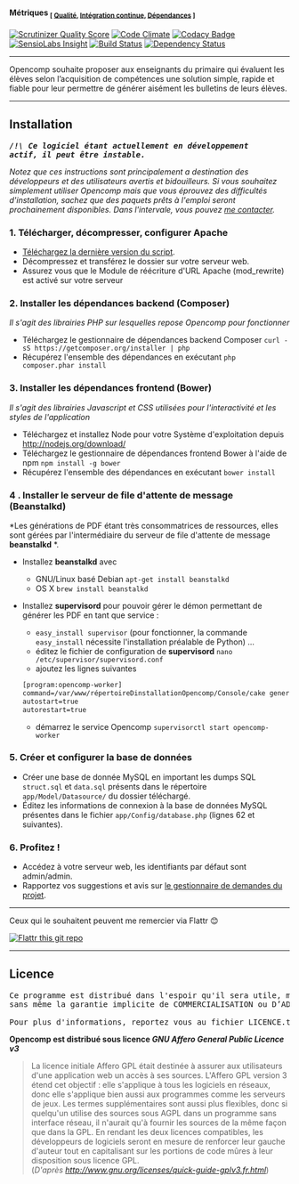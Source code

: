 #### Métriques <sub>[ [Qualité](http://fr.wikipedia.org/wiki/Qualit%C3%A9_logicielle), [Intégration continue](http://fr.wikipedia.org/wiki/Intégration_continue), [Dépendances](http://fr.wikipedia.org/wiki/D%C3%A9pendance_logicielle) ]</sub>

[![Scrutinizer Quality Score](https://img.shields.io/scrutinizer/g/Opencomp/Opencomp.svg?style=flat)](https://scrutinizer-ci.com/g/jtraulle/Opencomp/) [![Code Climate](https://codeclimate.com/github/Opencomp/Opencomp/badges/gpa.svg)](https://codeclimate.com/github/jtraulle/Opencomp) [![Codacy Badge](https://www.codacy.com/project/badge/13218f52491d4052a156883182019b9a)](https://www.codacy.com/public/jtraulle/Opencomp) [![SensioLabs Insight](https://img.shields.io/sensiolabs/i/799f30c2-873c-4226-901c-98951ba5ff33.svg?style=flat)](https://insight.sensiolabs.com/projects/799f30c2-873c-4226-901c-98951ba5ff33) [![Build Status](https://travis-ci.org/Opencomp/Opencomp.svg?branch=develop)](https://travis-ci.org/jtraulle/Opencomp) [![Dependency Status](https://gemnasium.com/Opencomp/Opencomp.svg)](https://gemnasium.com/jtraulle/Opencomp)


----

Opencomp souhaite proposer aux enseignants du primaire qui évaluent les élèves selon l’acquisition de compétences une solution simple, rapide et fiable pour leur permettre de générer aisément les bulletins de leurs élèves.

----

Installation
------------

**_<pre>/!\ Ce logiciel étant actuellement en développement actif, il peut être instable.</pre>_**

*Notez que ces instructions sont principalement a destination des développeurs et des utilisateurs avertis et bidouilleurs. Si vous souhaitez simplement utiliser Opencomp mais que vous éprouvez des difficultés d'installation, sachez que des paquets prêts à l'emploi seront prochainement disponibles. Dans l'intervale, vous pouvez [me contacter](http://blog.opencomp.fr/nous-contacter/).*

### 1. Télécharger, décompresser, configurer Apache

* [Téléchargez la dernière version du script](https://codeload.github.com/jtraulle/Opencomp/zip/develop).
* Décompressez et transférez le dossier sur votre serveur web.
* Assurez vous que le Module de réécriture d'URL Apache (mod_rewrite) est activé sur votre serveur

### 2. Installer les dépendances backend (Composer)

*Il s'agit des librairies PHP sur lesquelles repose Opencomp pour fonctionner*

* Téléchargez le gestionnaire de dépendances backend Composer `curl -sS https://getcomposer.org/installer | php`
* Récupérez l'ensemble des dépendances en exécutant `php composer.phar install`

### 3. Installer les dépendances frontend (Bower)

*Il s'agit des librairies Javascript et CSS utilisées pour l'interactivité et les styles de l'application*

* Téléchargez et installez Node pour votre Système d'exploitation depuis http://nodejs.org/download/
* Téléchargez le gestionnaire de dépendances frontend Bower à l'aide de npm `npm install -g bower`
* Récupérez l'ensemble des dépendances en exécutant `bower install`

### 4 . Installer le serveur de file d'attente de message (Beanstalkd)

*Les générations de PDF étant très consommatrices de ressources, elles sont gérées par l'intermédiaire du serveur de file d'attente de message **beanstalkd** *.

* Installez **beanstalkd** avec
    * GNU/Linux basé Debian `apt-get install beanstalkd`
    * OS X `brew install beanstalkd`


* Installez **supervisord** pour pouvoir gérer le démon permettant de générer les PDF en tant que service :
    * `easy_install supervisor` (pour fonctionner, la commande `easy_install` nécessite l'installation préalable de Python) ...
    * éditez le fichier de configuration de **supervisord** `nano /etc/supervisor/supervisord.conf`
    * ajoutez les lignes suivantes
    ```txt
    [program:opencomp-worker]
    command=/var/www/répertoireDinstallationOpencomp/Console/cake generatepupilreport
    autostart=true
    autorestart=true
    ```
    * démarrez le service Opencomp `supervisorctl start opencomp-worker`

### 5. Créer et configurer la base de données

* Créer une base de donnée MySQL en important les dumps SQL `struct.sql` et `data.sql` présents dans le répertoire `app/Model/Datasource/` du dossier téléchargé.
* Éditez les informations de connexion à la base de données MySQL présentes dans le fichier `app/Config/database.php` (lignes 62 et suivantes).

### 6. Profitez !

* Accédez à votre serveur web, les identifiants par défaut sont admin/admin.
* Rapportez vos suggestions et avis sur [le gestionnaire de demandes du projet](http://projets.opencomp.fr/opencomp/issues/new).

----

Ceux qui le souhaitent peuvent me remercier via Flattr :blush:

[![Flattr this git repo](http://api.flattr.com/button/flattr-badge-large.png)](https://flattr.com/submit/auto?user_id=jtraulle&url=https://github.com/jtraulle/Opencomp&title=Opencomp&language=php&tags=github&category=software)

----

Licence
-------

<pre>Ce programme est distribué dans l'espoir qu'il sera utile, mais SANS AUCUNE GARANTIE ;
sans même la garantie implicite de COMMERCIALISATION ou D’ADAPTATION A UN OBJET PARTICULIER.

Pour plus d'informations, reportez vous au fichier LICENCE.txt de l'archive.</pre>

**Opencomp est distribué sous licence _GNU Affero General Public Licence v3_**

>La licence initiale Affero GPL était destinée à assurer aux utilisateurs d'une application web un accès à ses sources. L'Affero GPL version 3 étend cet objectif : elle s'applique à tous les logiciels en réseaux, donc elle s'applique bien aussi aux programmes comme les serveurs de jeux. Les termes supplémentaires sont aussi plus flexibles, donc si quelqu'un utilise des sources sous AGPL dans un programme sans interface réseau, il n'aurait qu'à fournir les sources de la même façon que dans la GPL. En rendant les deux licences compatibles, les développeurs de logiciels seront en mesure de renforcer leur gauche d'auteur tout en capitalisant sur les portions de code mûres à leur disposition sous licence GPL. <br />(_D'après http://www.gnu.org/licenses/quick-guide-gplv3.fr.html_)
